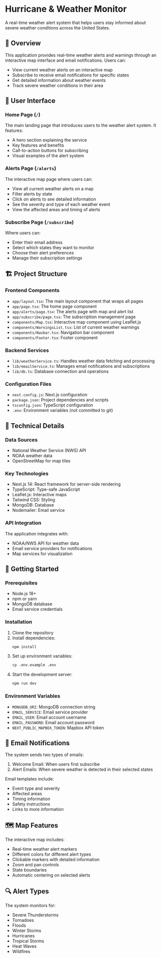 # Hurricane & Weather Monitor

A real-time weather alert system that helps users stay informed about severe weather conditions across the United States.

## 🌟 Overview

This application provides real-time weather alerts and warnings through an interactive map interface and email notifications. Users can:
- View current weather alerts on an interactive map
- Subscribe to receive email notifications for specific states
- Get detailed information about weather events
- Track severe weather conditions in their area

## 📱 User Interface

### Home Page (`/`)
The main landing page that introduces users to the weather alert system. It features:
- A hero section explaining the service
- Key features and benefits
- Call-to-action buttons for subscribing
- Visual examples of the alert system

### Alerts Page (`/alerts`)
The interactive map page where users can:
- View all current weather alerts on a map
- Filter alerts by state
- Click on alerts to see detailed information
- See the severity and type of each weather event
- View the affected areas and timing of alerts

### Subscribe Page (`/subscribe`)
Where users can:
- Enter their email address
- Select which states they want to monitor
- Choose their alert preferences
- Manage their subscription settings

## 🏗️ Project Structure

### Frontend Components
- `app/layout.tsx`: The main layout component that wraps all pages
- `app/page.tsx`: The home page component
- `app/alerts/page.tsx`: The alerts page with map and alert list
- `app/subscribe/page.tsx`: The subscription management page
- `components/Map.tsx`: Interactive map component using Leaflet.js
- `components/WarningsList.tsx`: List of current weather warnings
- `components/Navbar.tsx`: Navigation bar component
- `components/Footer.tsx`: Footer component

### Backend Services
- `lib/weatherService.ts`: Handles weather data fetching and processing
- `lib/emailService.ts`: Manages email notifications and subscriptions
- `lib/db.ts`: Database connection and operations

### Configuration Files
- `next.config.js`: Next.js configuration
- `package.json`: Project dependencies and scripts
- `tsconfig.json`: TypeScript configuration
- `.env`: Environment variables (not committed to git)

## 🔧 Technical Details

### Data Sources
- National Weather Service (NWS) API
- NOAA weather data
- OpenStreetMap for map tiles

### Key Technologies
- Next.js 14: React framework for server-side rendering
- TypeScript: Type-safe JavaScript
- Leaflet.js: Interactive maps
- Tailwind CSS: Styling
- MongoDB: Database
- Nodemailer: Email service

### API Integration
The application integrates with:
- NOAA/NWS API for weather data
- Email service providers for notifications
- Map services for visualization

## 🚀 Getting Started

### Prerequisites
- Node.js 18+
- npm or yarn
- MongoDB database
- Email service credentials

### Installation
1. Clone the repository
2. Install dependencies:
   ```bash
   npm install
   ```
3. Set up environment variables:
   ```bash
   cp .env.example .env
   ```
4. Start the development server:
   ```bash
   npm run dev
   ```

### Environment Variables
- `MONGODB_URI`: MongoDB connection string
- `EMAIL_SERVICE`: Email service provider
- `EMAIL_USER`: Email account username
- `EMAIL_PASSWORD`: Email account password
- `NEXT_PUBLIC_MAPBOX_TOKEN`: Mapbox API token

## 📧 Email Notifications

The system sends two types of emails:
1. Welcome Email: When users first subscribe
2. Alert Emails: When severe weather is detected in their selected states

Email templates include:
- Event type and severity
- Affected areas
- Timing information
- Safety instructions
- Links to more information

## 🗺️ Map Features

The interactive map includes:
- Real-time weather alert markers
- Different colors for different alert types
- Clickable markers with detailed information
- Zoom and pan controls
- State boundaries
- Automatic centering on selected alerts

## 🔍 Alert Types

The system monitors for:
- Severe Thunderstorms
- Tornadoes
- Floods
- Winter Storms
- Hurricanes
- Tropical Storms
- Heat Waves
- Wildfires

